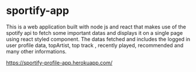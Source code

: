# sportify-app

This is a web application built with node js and react that makes use of the spotify api to fetch some important datas and displays it on a single page  using react styled component. The datas fetched and includes the logged in user profile data, topArtist, top track , recently played, recommended and many other informations.

https://sportify-profile-app.herokuapp.com/
